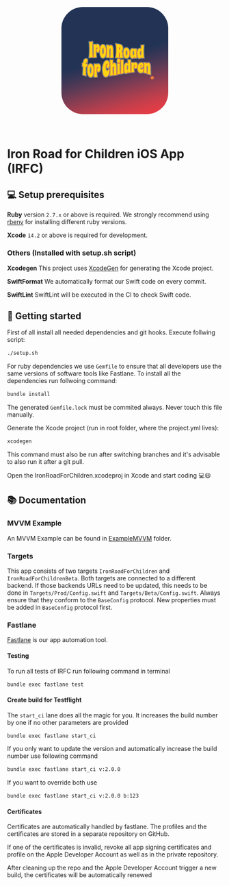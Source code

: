 <br>
<h3 align="center">
  <a href="https://github.com/FH-Joanneum-Iron-Road-for-Children/.github/blob/develop/profile/images/logo.png">
  <img src="https://github.com/FH-Joanneum-Iron-Road-for-Children/.github/blob/develop/profile/images/logo.png" alt="IRFC Logo" width="250" style="border-radius: 50px;">
  </a>
</h3>
<br>

# Iron Road for Children iOS App (IRFC) 


## 💻 Setup prerequisites
**Ruby** version `2.7.x` or above is required. We strongly recommend using [rbenv](https://github.com/rbenv/rbenv) for installing different ruby versions.

**Xcode** `14.2` or above is required for development.

### Others (Installed with setup.sh script)
**Xcodegen** This project uses [XcodeGen](https://github.com/yonaskolb/XcodeGen) for generating the Xcode project.

**SwiftFormat** We automatically format our Swift code on every commit.

**SwiftLint** SwiftLint will be executed in the CI to check Swift code.

## 🚀 Getting started
First of all install all needed dependencies and git hooks. Execute follwing script:
```bash
./setup.sh
```

For ruby dependencies we use `Gemfile` to ensure that all developers use the same versions of software tools like Fastlane.
To install all the dependencies run follwoing command:
```bash
bundle install
```
The generated `Gemfile.lock` must be commited always. Never touch this file manually.

Generate the Xcode project (run in root folder, where the project.yml lives):
```bash
xcodegen
```

This command must also be run after switching branches and it's advisable to also run it after a git pull.

Open the IronRoadForChildren.xcodeproj in Xcode and start coding 💻😃 

## 📚 Documentation
### MVVM Example
An MVVM Example can be found in [ExampleMVVM](Packages/ExampleMVVM/) folder.

### Targets
This app consists of two targets `IronRoadForChildren` and `IronRoadForChildrenBeta`. Both targets are connected to a different backend. If those backends URLs need to be updated, this needs to be done in `Targets/Prod/Config.swift` and `Targets/Beta/Config.swift`. Always ensure that they conform to the `BaseConfig` protocol. New properties must be added in `BaseConfig` protocol first. 

### Fastlane
[Fastlane](https://github.com/fastlane/fastlane) is our app automation tool. 

#### Testing
To run all tests of IRFC run following command in terminal
```bash
bundle exec fastlane test
```

#### Create build for Testflight

The `start_ci` lane does all the magic for you. It increases the build number by one if no other parameters are provided
```bash
bundle exec fastlane start_ci
```

If you only want to update the version and automatically increase the build number use following command
```bash
bundle exec fastlane start_ci v:2.0.0
```

If you want to override both use
```bash
bundle exec fastlane start_ci v:2.0.0 b:123
```

#### Certificates
Certificates are automatically handled by fastlane. The profiles and the certificates are stored in a separate repository on GitHub.

If one of the certificates is invalid, revoke all app signing certificates and profile on the Apple Developer Account as well as in the private repository.

After cleaning up the repo and the Apple Developer Account trigger a new build, the certificates will be automatically renewed
